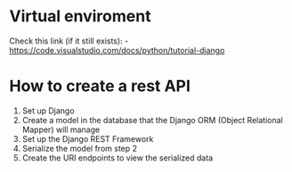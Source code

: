 # Virtual enviroment
Check this link (if it still exists):
        - https://code.visualstudio.com/docs/python/tutorial-django
# How to create a rest API
1. Set up Django
2. Create a model in the database that the Django ORM (Object Relational Mapper) will manage
3. Set up the Django REST Framework
4. Serialize the model from step 2
5. Create the URI endpoints to view the serialized data
